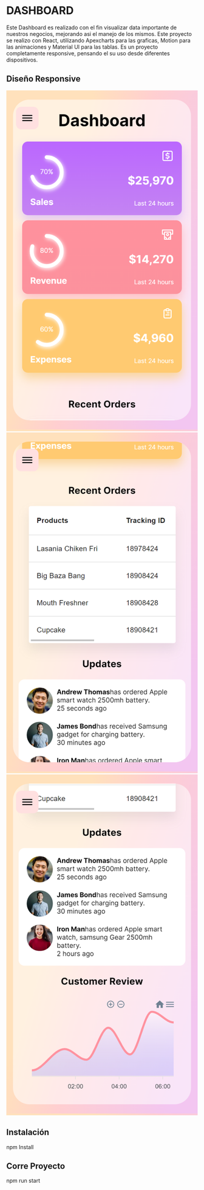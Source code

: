 # DASHBOARD

Este Dashboard es realizado con el fin visualizar data importante de nuestros negocios, mejorando asi el manejo de los mismos. Este proyecto se realizo con React, utilizando Apexcharts para las graficas, Motion para las animaciones y Material UI para las tablas. Es un proyecto completamente responsive, pensando el su uso desde diferentes dispositivos.

## Diseño Responsive

![phone](./src/imgs/Phone.png)
![phone](./src/imgs/Phone2.png)
![phone](./src/imgs/Phone3.png)

## Instalación

npm Install

## Corre Proyecto

npm run start
